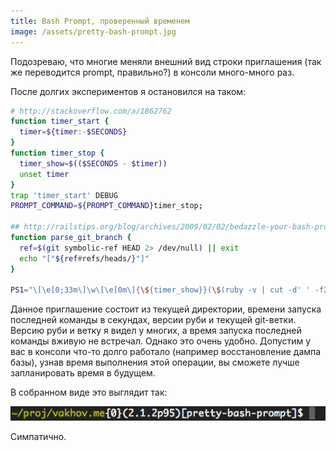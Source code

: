 ```yaml
---
title: Bash Prompt, проверенный временем
image: /assets/pretty-bash-prompt.jpg
---
```

Подозреваю, что многие меняли внешний вид строки приглашения
(так же переводится prompt, правильно?) в консоли много-много раз.

После долгих экспериментов я остановился на таком:

``` bash
# http://stackoverflow.com/a/1862762
function timer_start {
  timer=${timer:-$SECONDS}
}
function timer_stop {
  timer_show=$(($SECONDS - $timer))
  unset timer
}
trap 'timer_start' DEBUG
PROMPT_COMMAND=${PROMPT_COMMAND}timer_stop;

## http://railstips.org/blog/archives/2009/02/02/bedazzle-your-bash-prompt-with-git-info/
function parse_git_branch {
  ref=$(git symbolic-ref HEAD 2> /dev/null) || exit
  echo "["${ref#refs/heads/}"]"
}

PS1="\[\e[0;33m\]\w\[\e[0m\]{\${timer_show}}(\$(ruby -v | cut -d' ' -f2))\$(parse_git_branch)$ "
```

Данное приглашение состоит из текущей директории, времени запуска последней команды в секундах,
версии руби и текущей git-ветки. Версию руби и ветку я видел у многих, а время запуска последней
команды вживую не встречал. Однако это очень удобно. Допустим у вас в консоли что-то долго работало
(например восстановление дампа базы), узнав время выполнения этой операции, вы сможете
лучше запланировать время в будущем.

В собранном виде это выглядит так:

![](/assets/pretty-bash-prompt/ps.png)

Симпатично.
